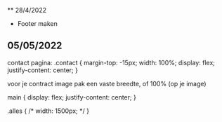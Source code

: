**
28/4/2022

- Footer maken




## 05/05/2022
contact pagina:
.contact {
    margin-top: -15px;
    width: 100%;
    display: flex;
    justify-content: center;
}

voor je contract image pak een vaste breedte, of 100% (op je image)

main {
    display: flex;
    justify-content: center;
}

.alles {
    /* width: 1500px; */
}